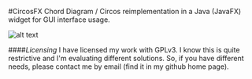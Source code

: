 #CircosFX
Chord Diagram / Circos reimplementation in a Java (JavaFX) widget for GUI interface usage.

![alt text](https://github.com/paolopavan/circosFX/blob/master/demo/circos%20widget%202%20borderless.png "Example chart")




####_Licensing_
I have licensed my work with GPLv3. I know this is quite restrictive and I'm evaluating different solutions. 
So, if you have different needs, please contact me by email (find it in my github home page).

